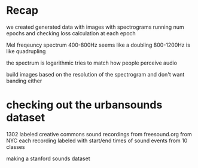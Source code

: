 # Recap
we created generated data with images with spectrograms
running num epochs and checking loss calculation at each epoch

Mel freqeuncy spectrum
400-800Hz seems like a doubling
800-1200Hz is like quadrupling

the spectrum is logarithmic
tries to match how people perceive audio

build images based on the resolution of the spectrogram and don't want banding either

# checking out the urbansounds dataset
1302 labeled creative commons sound recordings from freesound.org from NYC
each recording labeled with start/end times of sound events from 10 classes

making a stanford sounds dataset
